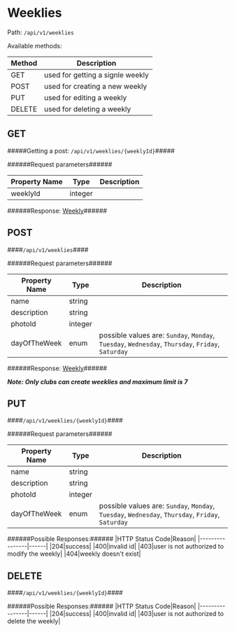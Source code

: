 Weeklies
=

Path: `/api/v1/weeklies`  

Available methods:

|Method|Description|
|------|-----------|
|GET|used for getting a signle weekly|
|POST|used for creating a new weekly|
|PUT|used for editing a weekly|
|DELETE|used for deleting a weekly|

GET
-
#####Getting a post: `/api/v1/weeklies/{weeklyId}`#####

######Request parameters######

|Property Name|Type|Description|
|-------------|----|-----------|
|weeklyId|integer||

######Response: [Weekly](https://github.com/zazzlife/api-docs/blob/master/objects/weekly.md)######

POST
-
####`/api/v1/weeklies`####

######Request parameters######

|Property Name|Type|Description|
|-------------|----|-----------|
|name|string||
|description|string||
|photoId|integer||
|dayOfTheWeek|enum|possible values are: `Sunday`, `Monday`, `Tuesday`, `Wednesday`, `Thursday`, `Friday`, `Saturday`|


######Response: [Weekly](https://github.com/zazzlife/api-docs/blob/master/objects/weekly.md)######

***Note: Only clubs can create weeklies and maximum limit is 7***

PUT
-
####`/api/v1/weeklies/{weeklyId}`####

######Request parameters######

|Property Name|Type|Description|
|-------------|----|-----------|
|name|string||
|description|string||
|photoId|integer||
|dayOfTheWeek|enum|possible values are: `Sunday`, `Monday`, `Tuesday`, `Wednesday`, `Thursday`, `Friday`, `Saturday`|


######Possible Responses:######
|HTTP Status Code|Reason|
|----------------|------|
|204|success|
|400|invalid id|
|403|user is not authorized to modify the weekly|
|404|weekly doesn't exist|


DELETE
-
####`/api/v1/weeklies/{weeklyId}`####

######Possible Responses:######
|HTTP Status Code|Reason|
|----------------|------|
|204|success|
|400|invalid id|
|403|user is not authorized to delete the weekly|
